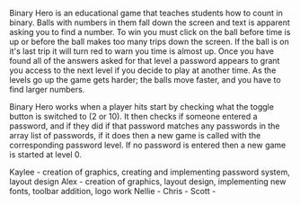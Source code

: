 Binary Hero is an educational game that teaches students how to count in binary.  Balls with numbers in them fall down the screen 
  and text is apparent asking you to find a number.  To win you must click on the ball before time is up or before the ball makes 
  too many trips down the screen.  If the ball is on it's last trip it will turn red to warn you time is almost up.  Once you have
  found all of the answers asked for that level a password appears to grant you access to the next level if you decide to play 
  at another time.  As the levels go up the game gets harder; the balls move faster, and you have to find larger numbers.  
  


Binary Hero works when a player hits start by checking what the toggle button is switched to (2 or 10).  It then checks if someone 
  entered a password, and if they did if that password matches any passwords in the array list of passwords, if it does then a new 
  game is called with the corresponding password level.  If no password is entered then a new game is started at level 0.  
 
 
 
  
Kaylee - creation of graphics, creating and implementing password system, layout design 
Alex - creation of graphics, layout design, implementing new fonts, toolbar addition, logo work 
Nellie - 
Chris - 
Scott - 
